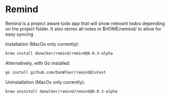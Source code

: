 # Remind

Remind is a project aware todo app that will show relevant todos depending on the project folder. It also stores all notes in $HOME/remind/ to allow for easy syncing

Installation (MacOs only currently):

```sh
brew install danwlker/remind/remind@0.0.3-alpha
```

Alternatively, with Go installed:

```sh
go install github.com/DanWlker/remind@latest
```

Uninstallation (MacOs only currently):

```sh
brew uninstall danwlker/remind/remind@0.0.3-alpha
```
